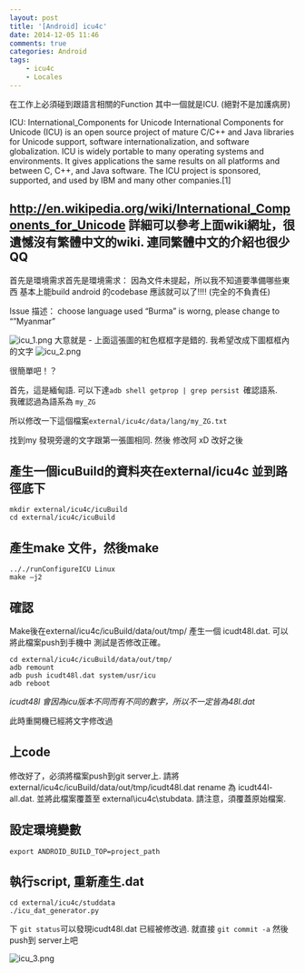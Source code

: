 ```yaml
---
layout: post
title: '[Android] icu4c'
date: 2014-12-05 11:46
comments: true
categories: Android
tags: 
	- icu4c
	- Locales
---
```

在工作上必須碰到跟語言相關的Function
其中一個就是ICU. (絕對不是加護病房)

ICU: International_Components for Unicode
International Components for Unicode (ICU) is an open source project of mature C/C++ and Java libraries for Unicode support, software internationalization, and software globalization. ICU is widely portable to many operating systems and environments. It gives applications the same results on all platforms and between C, C++, and Java software. The ICU project is sponsored, supported, and used by IBM and many other companies.[1]

http://en.wikipedia.org/wiki/International_Components_for_Unicode
詳細可以參考上面wiki網址，很遺憾沒有繁體中文的wiki. 連同繁體中文的介紹也很少 QQ
------------------------------------------------------------------------

首先是環境需求首先是環境需求：
因為文件未提起，所以我不知道要準備哪些東西
基本上能build android 的codebase 應該就可以了!!!! (完全的不負責任)

Issue 描述：
choose language used “Burma”  is worng, please change to “”Myanmar”


![icu_1.png](/images/icu4c_setting_before.png)
大意就是 - 上面這張圖的紅色框框字是錯的.  我希望改成下圖框框內的文字
![icu_2.png](/images/icu4c_setting_after.png)

很簡單吧！？

首先，這是緬甸語. 
可以下達`adb shell getprop | grep persist `確認語系.  
我確認過為語系為 `my_ZG`  


所以修改一下這個檔案`external/icu4c/data/lang/my_ZG.txt`	

找到my 發現旁邊的文字跟第一張圖相同.  然後  修改阿 xD
改好之後

## 產生一個icuBuild的資料夾在external/icu4c 並到路徑底下
```
mkdir external/icu4c/icuBuild
cd external/icu4c/icuBuild
```
## 產生make 文件，然後make 

```
.././runConfigureICU Linux
make –j2

```
## 確認
Make後在external/icu4c/icuBuild/data/out/tmp/ 產生一個 icudt48l.dat. 可以將此檔案push到手機中 測試是否修改正確。
```
cd external/icu4c/icuBuild/data/out/tmp/
adb remount
adb push icudt48l.dat system/usr/icu
adb reboot
```
*icudt48l 會因為icu版本不同而有不同的數字，所以不一定皆為48l.dat*

此時重開機已經將文字修改過
## 上code
修改好了，必須將檔案push到git server上. 請將 external/icu4c/icuBuild/data/out/tmp/icudt48l.dat rename 為 icudt44l-all.dat. 並將此檔案覆蓋至 external\icu4c\stubdata. 請注意，須覆蓋原始檔案.

## 設定環境變數

```
export ANDROID_BUILD_TOP=project_path
```

## 執行script, 重新產生.dat

```
cd external/icu4c/studdata
./icu_dat_generator.py
```

下 ```git status```可以發現icudt48l.dat 已經被修改過.
就直接 ```git commit -a``` 然後push到 server上吧

![icu_3.png](/images/icu4c_git_log.png)
